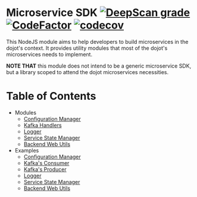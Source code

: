 # Microservice SDK [![DeepScan grade](https://deepscan.io/api/teams/2690/projects/13298/branches/219450/badge/grade.svg)](https://deepscan.io/dashboard#view=project&tid=2690&pid=13298&bid=219450) [![CodeFactor](https://www.codefactor.io/repository/github/dojot/dojot-microservice-sdk-js/badge)](https://www.codefactor.io/repository/github/dojot/dojot-microservice-sdk-js) [![codecov](https://codecov.io/gh/dojot/dojot-microservice-sdk-js/branch/master/graph/badge.svg)](https://codecov.io/gh/dojot/dojot-microservice-sdk-js)

This NodeJS module aims to help developers to build microservices in the dojot's context. It
provides utility modules that most of the dojot's microservices needs to implement.

__NOTE THAT__ this module does not intend to be a generic microservice SDK, but a library scoped to
attend the dojot microservices necessities.

# Table of Contents

- Modules
  - [Configuration Manager](https://github.com/dojot/dojot-microservice-sdk-js/blob/master/lib/configManager/README.md)
  - [Kafka Handlers](https://github.com/dojot/dojot-microservice-sdk-js/blob/master/lib/kafka/README.md)
  - [Logger](https://github.com/dojot/dojot-microservice-sdk-js/blob/master/lib/logging/README.md)
  - [Service State Manager](https://github.com/dojot/dojot-microservice-sdk-js/blob/master/lib/serviceStateManager/README.md)
  - [Backend Web Utils](https://github.com/dojot/dojot-microservice-sdk-js/blob/master/lib/webUtils/README.md)
- Examples
  - [Configuration Manager](https://github.com/dojot/dojot-microservice-sdk-js/blob/master/examples/configManager/README.md)
  - [Kafka's Consumer](https://github.com/dojot/dojot-microservice-sdk-js/blob/master/examples/consumer/README.md)
  - [Kafka's Producer](https://github.com/dojot/dojot-microservice-sdk-js/blob/master/examples/producer/README.md)
  - [Logger](https://github.com/dojot/dojot-microservice-sdk-js/blob/master/examples/logging/README.md)
  - [Service State Manager](https://github.com/dojot/dojot-microservice-sdk-js/blob/master/examples/serviceStateManager/README.md)
  - [Backend Web Utils](https://github.com/dojot/dojot-microservice-sdk-js/blob/master/examples/webUtils/README.md)